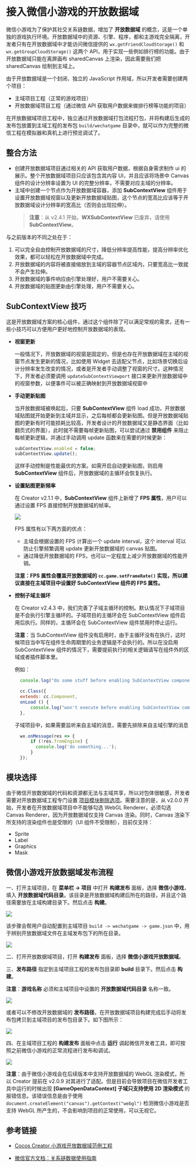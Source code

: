 # 接入微信小游戏的开放数据域

微信小游戏为了保护其社交关系链数据，增加了 **开放数据域** 的概念，这是一个单独的游戏执行环境。开放数据域中的资源、引擎、程序，都和主游戏完全隔离，开发者只有在开放数据域中才能访问微信提供的 `wx.getFriendCloudStorage()` 和 `wx.getGroupCloudStorage()` 这两个 API，用于实现一些例如排行榜的功能。由于开放数据域只能在离屏画布 sharedCanvas 上渲染，因此需要我们把 sharedCanvas 绘制到主域上。

由于开放数据域是一个封闭、独立的 JavaScript 作用域，所以开发者需要创建两个项目：

- 主域项目工程（正常的游戏项目）
- 开放数据域项目工程（通过微信 API 获取用户数据来做排行榜等功能的项目）

在开放数据域项目工程中，独立通过开放数据域打包流程打包，并将构建后生成的发布包放置到主域工程的发布包 `build/wechatgame` 目录中，就可以作为完整的微信工程在模拟器和真机上进行预览调试了。

## 整合方法

- 创建开放数据域项目通过相关的 API 获取用户数据，根据自身需求制作 ui 的展示。整个开放数据域项目只应该包含其内容 UI，并且应该将场景中 Canvas 组件的设计分辨率设置为 UI 的完整分辨率，不需要对应主域的分辨率。
- 主域中创建一个节点作为开放数据域容器，添加 **SubContextView** 组件用于设置开放数据域视窗以及更新开放数据域贴图，这个节点的宽高比应该等于开放数据域设计分辨率的宽高比（否则会出现拉伸）。<br>
  > **注意**：从 v2.4.1 开始，**WXSubContextView** 已废弃，请使用 **SubContextView**。

与之前版本的不同之处在于：

1. 可以完全自由控制开放数据域的尺寸，降低分辨率提高性能，提高分辨率优化效果，都可以轻松在开放数据域中完成。
2. 开放数据域的内容将被直接缩放到主域的容器节点区域内，只要宽高比一致就不会产生拉伸。
3. 开放数据域的事件响应由引擎处理好，用户不需要关心。
4. 开放数据域的贴图更新由引擎处理，用户不需要关心。

## SubContextView 技巧

这是开放数据域方案的核心组件，通过这个组件除了可以满足常规的需求，还有一些小技巧可以方便用户更好地控制开放数据域的表现。

- **视窗更新**

  一般情况下，开放数据域的视窗是固定的，但是也存在开放数据域在主域的视窗节点发生更新的情况，比如使用 Widget 去适配父节点，比如场景切换后设计分辨率发生改变的情况，或者是开发者手动调整了视窗的尺寸。这种情况下，开发者必须要调用 `updateSubContextViewport` 接口来更新开放数据域中的视窗参数，以便事件可以被正确映射到开放数据域视窗中

- **手动更新贴图**

  当开放数据域被唤起后，只要 **SubContextView** 组件 load 成功，开放数据域贴图就开始更新到主域并显示，之后每帧都会更新贴图。但是开放数据域贴图的更新有时可能损耗比较高，开发者设计的开放数据域又是静态界面（比如翻页式的界面），此时就不需要每帧更新贴图，可以尝试通过 **禁用组件** 来阻止每帧更新逻辑，并通过手动调用 update 函数来在需要的时候更新：

  ```js
  subContextView.enabled = false;
  subContextView.update();
  ```

  这样手动控制是性能最优的方案。如需开启自动更新贴图，则启用 **SubContextView** 组件后，开放数据域的主循环会恢复执行。

- **设置贴图更新频率**

  在 Creator v2.1.1 中，**SubContextView** 组件上新增了 **FPS 属性**，用户可以通过设置 FPS 直接控制开放数据域的帧率。

  ![](./publish-baidugame/subcontext.png)

  FPS 属性有以下两方面的优点：

  - 主域会根据设置的 FPS 计算出一个 update interval，这个 interval 可以防止引擎频繁调用 update 更新开放数据域的 canvas 贴图。
  - 通过降低开放数据域的 FPS，也可以一定程度上减少开放数据域的性能开销。

  **注意：FPS 属性会覆盖开放数据域的 `cc.game.setFrameRate()` 实现，所以建议直接在主域项目中设置好 SubContextView 组件的 FPS 属性。**

- **控制子域主循环**

  在 Creator v2.4.3 中，我们完善了子域主循环的控制。默认情况下子域项目是不会执行引擎主循环的。子域项目的主循环会在 SubContextView 组件启用后执行。同样的，主循环会在 SubContextView 组件禁用时停止运行。

  **注意**：当 SubContextView 组件没有启用时，由于主循环没有在执行，这时候项目当中写在组件生命周期里的业务逻辑是不会执行的。所以在没启用 SubContextView 组件的情况下，需要提前执行的相关逻辑请写在组件外的区域或者插件脚本里。

  例如：
  ```js
    console.log("do some stuff before enabling SubContextView component");

    cc.Class({
    extends: cc.Component,
    onLoad () {
        console.log("won't execute before enabling SubContextView component");
    },
  ```
    
  子域项目中，如果需要监听来自主域的消息，需要先排除来自主域引擎的消息
  ```js
    wx.onMessage(res => {
        if (!res.fromEngine) {
          console.log('do something...');
        }
    });
  ```

## 模块选择

由于微信开放数据域的代码和资源都无法与主域共享，所以对包体很敏感，开发者需要对开放数据域工程专门设置 [项目模块剔除选项](../getting-started/basics/editor-panels/project-settings.md)。需要注意的是，从 v2.0.0 开始，开发者在开放数据域项目中不能够勾选 WebGL Renderer，必须勾选 Canvas Renderer，因为开放数据域仅支持 Canvas 渲染。同时，Canvas 渲染下所支持的渲染组件也是受限的（UI 组件不受限制），目前仅支持：

- Sprite
- Label
- Graphics
- Mask

## 微信小游戏开放数据域发布流程

一、打开主域项目，在 **菜单栏 -> 项目** 中打开  **构建发布** 面板，选择 **微信小游戏**，填入 **开放数据域代码目录**。该目录是开放数据域构建后所在的路径，并且这个路径需要放在主域构建目录下。然后点击 **构建**。

![](./publish-wechatgame/maintest-build.png)

该步骤会帮用户自动配置到主域项目 `build -> wechatgame -> game.json` 中，用于辨别开放数据域文件在主域发布包下的所在目录。

![](./publish-wechatgame/game-json.png)

二、打开开放数据域项目，打开 **构建发布** 面板，选择 **微信小游戏开放数据域**。

三、**发布路径** 指定到主域项目工程的发布包目录即 **build** 目录下。然后点击 **构建**。

**注意**：**游戏名称** 必须和主域项目中设置的 **开放数据域代码目录** 名称一致。

![](./publish-wechatgame/open-data-project-build.png)

或者可以不修改开放数据域的 **发布路径**，在开放数据域项目构建完成后手动将发布包拷贝到主域项目的发布包目录下。如下图所示：

![](./publish-wechatgame/package.png)

四、在主域项目工程的 **构建发布** 面板中点击 **运行** 调起微信开发者工具，即可按照之前微信小游戏的正常流程进行发布和调试。

![](./publish-wechatgame/preview.png)

**注意**：由于微信小游戏会在后续版本中支持开放数据域的 WebGL 渲染模式，所以 Creator 提前在 v2.0.9 对其进行了适配。但是目前会导致项目在微信开发者工具中运行的时候出现 **[GameOpenDataContext] 子域只支持使用 2D 渲染模式** 的报错信息。该错误信息是由于使用 `document.createElement("canvas").getContext("webgl")` 检测微信小游戏是否支持 WebGL 所产生的，不会影响到项目的正常使用，可以无视它。

## 参考链接

- [Cocos Creator 小游戏开放数据域范例工程](https://github.com/cocos-creator/OpenDataContext_TestCase)

- [微信官方文档：关系链数据使用指南](https://developers.weixin.qq.com/minigame/dev/guide/open-ability/open-data.html)
